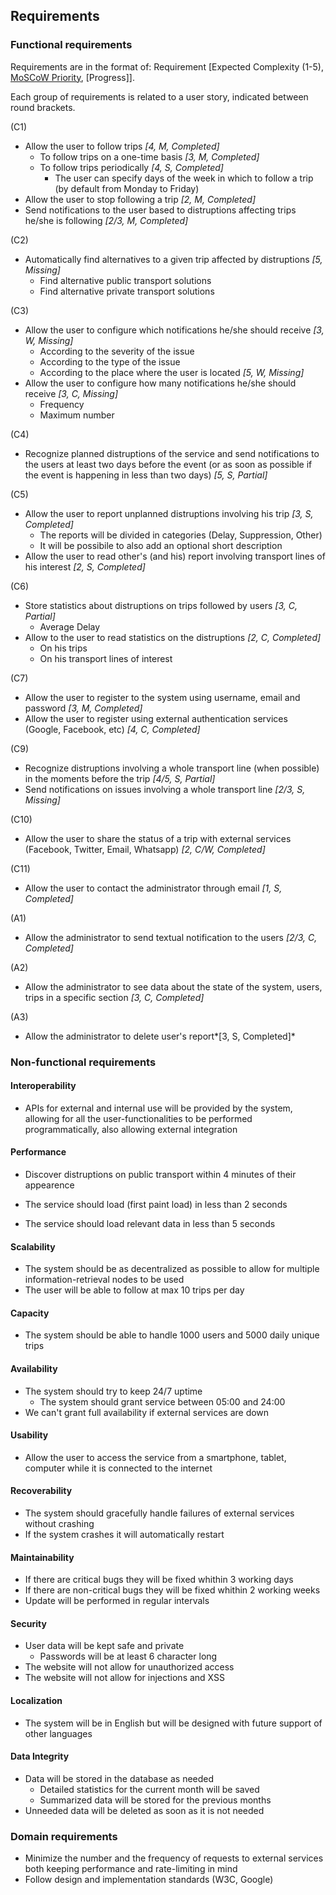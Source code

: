 ## Requirements

### Functional requirements

Requirements are in the format of: Requirement [Expected Complexity (1-5), [MoSCoW Priority](https://en.wikipedia.org/wiki/MoSCoW_method), [Progress]].

Each group of requirements is related to a user story, indicated between round brackets.

(C1)

* Allow the user to follow trips *[4, M, Completed]*
	* To follow trips on a one-time basis *[3, M, Completed]*
	* To follow trips periodically *[4, S, Completed]*
		* The user can specify days of the week in which to follow a trip (by default from Monday to Friday)
* Allow the user to stop following a trip *[2, M, Completed]*
* Send notifications to the user based to distruptions affecting trips he/she is following *[2/3, M, Completed]*

(C2)

* Automatically find alternatives to a given trip affected by distruptions *[5, Missing]*
	* Find alternative public transport solutions
	* Find alternative private transport solutions

(C3)

* Allow the user to configure which notifications he/she should receive *[3, W, Missing]*
	* According to the severity of the issue
	* According to the type of the issue
	* According to the place where the user is located *[5, W, Missing]*
* Allow the user to configure how many notifications he/she should receive  *[3, C, Missing]*
	* Frequency
	* Maximum number

(C4)

* Recognize planned distruptions of the service and send notifications to the users at least two days before the event (or as soon as possible if the event is happening in less than two days) *[5, S, Partial]*

(C5)

* Allow the user to report unplanned distruptions involving his trip *[3, S, Completed]*
	* The reports will be divided in categories (Delay, Suppression, Other)
	* It will be possibile to also add an optional short description
* Allow the user to read other's (and his) report involving transport lines of his interest *[2, S, Completed]*

(C6)

* Store statistics about distruptions on trips followed by users *[3, C, Partial]*
	* Average Delay
* Allow to the user to read statistics on the distruptions *[2, C, Completed]*
	* On his trips
	* On his transport lines of interest

(C7)

* Allow the user to register to the system using username, email and password *[3, M, Completed]*
* Allow the user to register using external authentication services (Google, Facebook, etc) *[4, C, Completed]*

(C9)

* Recognize distruptions involving a whole transport line (when possible) in the moments before the trip *[4/5, S, Partial]*
* Send notifications on issues involving a whole transport line *[2/3, S, Missing]*

(C10)

* Allow the user to share the status of a trip with external services (Facebook, Twitter, Email, Whatsapp) *[2, C/W, Completed]*

(C11)

* Allow the user to contact the administrator through email *[1, S, Completed]*

(A1)

* Allow the administrator to send textual notification to the users *[2/3, C, Completed]*

(A2)

* Allow the administrator to see data about the state of the system, users, trips in a specific section *[3, C, Completed]*

(A3)

* Allow the administrator to delete user's report*[3, S, Completed]*

### Non-functional requirements

#### Interoperability

* APIs for external and internal use will be provided by the system, allowing for all the user-functionalities to be performed programmatically, also allowing external integration

#### Performance

* Discover distruptions on public transport within 4 minutes of their appearence

* The service should load (first paint load) in less than 2 seconds
* The service should load relevant data in less than 5 seconds


#### Scalability

* The system should be as decentralized as possible to allow for multiple information-retrieval nodes to be used
* The user will be able to follow at max 10 trips per day

#### Capacity

* The system should be able to handle 1000 users and 5000 daily unique trips

#### Availability

* The system should try to keep 24/7 uptime
	* The system should grant service between 05:00 and 24:00
* We can't grant full availability if external services are down

#### Usability

* Allow the user to access the service from a smartphone, tablet, computer while it is connected to the internet

#### Recoverability

* The system should gracefully handle failures of external services without crashing
* If the system crashes it will automatically restart

#### Maintainability

* If there are critical bugs they will be fixed whithin 3 working days
* If there are non-critical bugs they will be fixed whithin 2 working weeks
* Update will be performed in regular intervals

#### Security

* User data will be kept safe and private
	* Passwords will be at least 6 character long
* The website will not allow for unauthorized access
* The website will not allow for injections and XSS

#### Localization

* The system will be in English but will be designed with future support of other languages

#### Data Integrity

* Data will be stored in the database as needed
	* Detailed statistics for the current month will be saved
	* Summarized data will be stored for the previous months
* Unneeded data will be deleted as soon as it is not needed

### Domain requirements

* Minimize the number and the frequency of requests to external services both keeping performance and rate-limiting in mind
* Follow design and implementation standards (W3C, Google)

